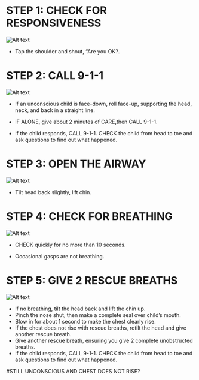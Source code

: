 # STEP 1: CHECK FOR RESPONSIVENESS

![Alt text](\Images\ChildChoking\Responsiveness.jpg)

- Tap the shoulder and shout, “Are you OK?.

# STEP 2: CALL 9-1-1

![Alt text](\Images\ChildChoking\chokingChild8.jpg)

- If an unconscious child is face-down, roll face-up, supporting the head, neck, and back in a straight line.

- IF ALONE, give about 2 minutes of CARE,then CALL 9-1-1.

- If the child responds, CALL 9-1-1. CHECK the child from head to toe and ask questions to find out what happened.

# STEP 3: OPEN THE AIRWAY

![Alt text](/Images/ChildChoking/chokingChild10.jpg)

- Tilt head back slightly, lift chin.

# STEP 4: CHECK FOR BREATHING

![Alt text](/Images/ChildChoking/chokingChild11.jpg)

- CHECK quickly for no more than 10 seconds.

- Occasional gasps are not breathing.

# STEP 5: GIVE 2 RESCUE BREATHS

![Alt text](/Images/ChildChoking/chokingChild12.jpg)

- If no breathing, tilt the head back and lift the chin up.
- Pinch the nose shut, then make a
  complete seal over child’s mouth.
- Blow in for about 1 second to make the
  chest clearly rise.
- If the chest does not rise with rescue breaths, retilt the head and give another rescue breath.
- Give another rescue breath, ensuring you give 2 complete unobstructed breaths.
- If the child responds, CALL 9-1-1. CHECK the child from head to toe and ask questions to find out what happened.

#STILL UNCONSCIOUS AND CHEST DOES NOT RISE?
